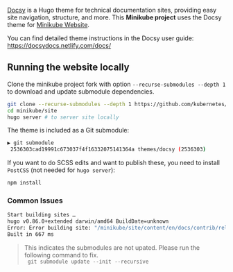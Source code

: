 
[Docsy](https://github.com/google/docsy) is a Hugo theme for technical documentation sites, providing easy site navigation, structure, and more. This **Minikube project** uses the Docsy theme for [Minikube Website](https://minikube.sigs.k8s.io/docs/).

You can find detailed theme instructions in the Docsy user guide: https://docsydocs.netlify.com/docs/


## Running the website locally

Clone the minikube project fork with option ```--recurse-submodules --depth 1 ``` to download  and update submodule dependencies.
```bash
git clone --recurse-submodules --depth 1 https://github.com/kubernetes/minikube.git  # replace path with your github fork of minikube 
cd minikube/site
hugo server # to server site locally
```

The theme is included as a Git submodule:

```bash
▶ git submodule
 2536303cad19991c673037f4f16332075141364a themes/docsy (2536303)
```

If you want to do SCSS edits and want to publish these, you need to install `PostCSS` (not needed for `hugo server`):

```bash
npm install
```
### Common Issues
```bash
Start building sites …
hugo v0.86.0+extended darwin/amd64 BuildDate=unknown
Error: Error building site: "/minikube/site/content/en/docs/contrib/releasing/binaries.md:64:1": failed to extract shortcode: template for shortcode "alert" not found
Built in 667 ms
```
> This indicates the submodules are not upated. 
Please run the following command to fix.          
```  git submodule update --init --recursive ```

